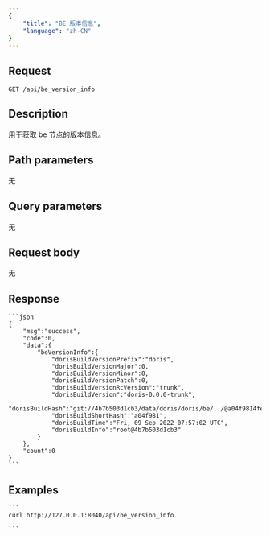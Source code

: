 ```yaml
---
{
    "title": "BE 版本信息",
    "language": "zh-CN"
}
---
```


<!-- 
Licensed to the Apache Software Foundation (ASF) under one
or more contributor license agreements.  See the NOTICE file
distributed with this work for additional information
regarding copyright ownership.  The ASF licenses this file
to you under the Apache License, Version 2.0 (the
"License"); you may not use this file except in compliance
with the License.  You may obtain a copy of the License at

  http://www.apache.org/licenses/LICENSE-2.0

Unless required by applicable law or agreed to in writing,
software distributed under the License is distributed on an
"AS IS" BASIS, WITHOUT WARRANTIES OR CONDITIONS OF ANY
KIND, either express or implied.  See the License for the
specific language governing permissions and limitations
under the License.
-->



## Request

`GET /api/be_version_info`

## Description

用于获取 be 节点的版本信息。
    
## Path parameters

无

## Query parameters

无

## Request body

无

## Response

    ```json
    {
        "msg":"success",
        "code":0,
        "data":{
            "beVersionInfo":{
                "dorisBuildVersionPrefix":"doris",
                "dorisBuildVersionMajor":0,
                "dorisBuildVersionMinor":0,
                "dorisBuildVersionPatch":0,
                "dorisBuildVersionRcVersion":"trunk",
                "dorisBuildVersion":"doris-0.0.0-trunk",
                "dorisBuildHash":"git://4b7b503d1cb3/data/doris/doris/be/../@a04f9814fe5a09c0d9e9399fe71cc4d765f8bff1",
                "dorisBuildShortHash":"a04f981",
                "dorisBuildTime":"Fri, 09 Sep 2022 07:57:02 UTC",
                "dorisBuildInfo":"root@4b7b503d1cb3"
            }
        },
        "count":0
    }
    ```
## Examples


    ```
    curl http://127.0.0.1:8040/api/be_version_info
    
    ```

